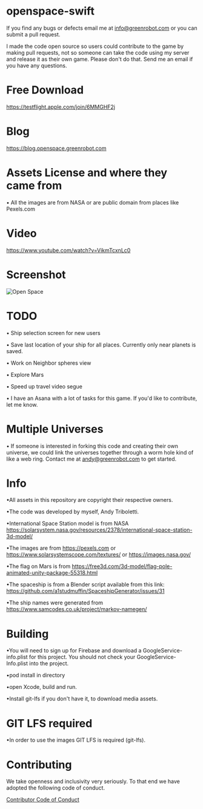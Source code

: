 # openspace-swift

If you find any bugs or defects email me at info@greenrobot.com or you can submit a pull request. 

I made the code open source so users could contribute to the game by making pull requests, not so someone can take the code using my server and release it as their own game. Please don't do that. Send me an email if you have any questions.


# Free Download
https://testflight.apple.com/join/6MMGHF2j

# Blog
https://blog.openspace.greenrobot.com

# Assets License and where they came from
• All the images are from NASA or are public domain from places like Pexels.com

# Video
https://www.youtube.com/watch?v=VikmTcxnLc0

# Screenshot
![Open Space](https://i.imgur.com/8ERjHc9.png)

# TODO

• Ship selection screen for new users

• Save last location of your ship for all places. Currently only near planets is saved.

• Work on Neighbor spheres view

• Explore Mars

• Speed up travel video segue

• I have an Asana with a lot of tasks for this game. If you'd like to contribute, let me know.

# Multiple Universes
• If someone is interested in forking this code and creating their own universe, we could link the universes together through a worm hole kind of like a web ring. Contact me at andy@greenrobot.com to get started.

# Info
•All assets in this repository are copyright their respective owners.

•The code was developed by myself, Andy Triboletti.

•International Space Station model is from NASA
https://solarsystem.nasa.gov/resources/2378/international-space-station-3d-model/

•The images are from https://pexels.com or https://www.solarsystemscope.com/textures/ or https://images.nasa.gov/

•The flag on Mars is from https://free3d.com/3d-model/flag-pole-animated-unity-package-55318.html

•The spaceship is from a Blender script available from this link: https://github.com/a1studmuffin/SpaceshipGenerator/issues/31

•The ship names were generated from https://www.samcodes.co.uk/project/markov-namegen/

# Building
•You will need to sign up for Firebase and download a GoogleService-info.plist for this project. You should not check your GoogleService-Info.plist into the project.

•pod install in directory

•open Xcode, build and run.

•Install git-lfs if you don't have it, to download media assets.

# GIT LFS required
•In order to use the images GIT LFS is required (git-lfs).

# Contributing

We take openness and inclusivity very seriously. To that end we have adopted the following code of conduct.

[Contributor Code of Conduct](CODE_OF_CONDUCT.md)
